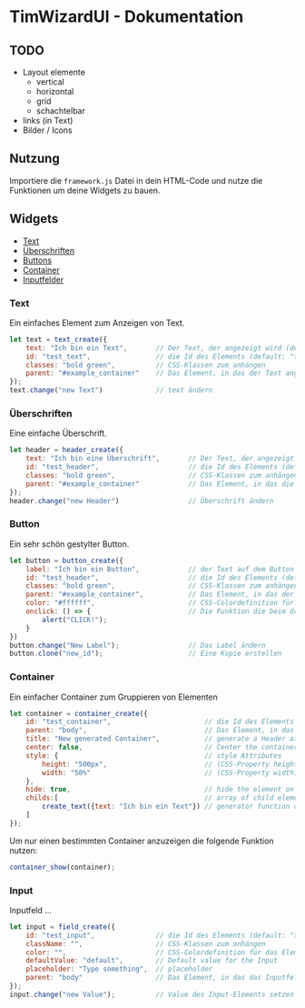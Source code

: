 # TimWizardUI - Dokumentation

## TODO

- Layout elemente
  - vertical
  - horizontal
  - grid
  - schachtelbar
- links (in Text)
- Bilder / Icons


## Nutzung

Importiere die `framework.js` Datei in dein HTML-Code und nutze die Funktionen um deine Widgets zu bauen.

## Widgets

- [Text](#text)
- [Überschriften](#überschriften)
- [Buttons](#button)
- [Container](#container)
- [Inputfelder](#input)

### Text

Ein einfaches Element zum Anzeigen von Text.
```javascript
let text = text_create({
    text: "Ich bin ein Text",       // Der Text, der angezeigt wird (default: "text")
    id: "test_text",                // die Id des Elements (default: "text_[6-Bit HEX]")
    classes: "bold green",          // CSS-Klassen zum anhängen
    parent: "#example_container"    // Das Element, in das der Text angehängt werden soll (querySelector)
});
text.change("new Text")             // text ändern
```

### Überschriften

Eine einfache Überschrift.

```javascript
let header = header_create({
	text: "Ich bin eine Überschrift",       // Der Text, der angezeigt wird (default: "text")
	id: "test_header",                      // die Id des Elements (default: "text_[6-Bit HEX]")
	classes: "bold green",                  // CSS-Klassen zum anhängen
	parent: "#example_container"            // Das Element, in das die Überschrift angehängt werden soll (querySelector)
});
header.change("new Header")                 // Überschrift ändern
```

### Button

Ein sehr schön gestylter Button.

```javascript
let button = button_create({
    label: "Ich bin ein Button",            // der Text auf dem Button
	id: "test_header",                      // die Id des Elements (default: "text_[6-Bit HEX]")
	classes: "bold green",                  // CSS-Klassen zum anhängen
	parent: "#example_container",           // Das Element, in das der Button angehängt werden soll (querySelector)
    color: "#ffffff",                       // CSS-Colordefinition für das Element
    onclick: () => {                        // Die Funktion die beim drücken des Buttons aufgerufen wird.
		alert("CLICK!");
    }
})
button.change("New Label");                 // Das Label ändern
button.clone("new_id");                     // Eine Kopie erstellen
```

### Container

Ein einfacher Container zum Gruppieren von Elementen

```javascript
let container = container_create({
	id: "test_container",                       // die Id des Elements (default: "text_[6-Bit HEX]")
	parent: "body",                             // Das Element, in das der Container angehängt werden soll (querySelector)
	title: "New generated Container",           // generate a Header at the top of the Container if provided
	center: false,                              // Center the container vertically
	style: {                                    // style Attributes
		height: "500px",                        // (CSS-Property height)
		width: "50%"                            // (CSS-Property width)
	},
	hide: true,                                 // hide the element on create
	childs:[                                    // array of child elements from top to bottom
		create_text({text: "Ich bin ein Text"}) // generator function of child element
	]
});
```

Um nur einen bestimmten Container anzuzeigen die folgende Funktion nutzen:
```javascript
container_show(container);
```

### Input

Inputfeld ...

```javascript
let input = field_create({
    id: "test_input",               // die Id des Elements (default: "text_[6-Bit HEX]")
    className: "",                  // CSS-Klassen zum anhängen
    color: "",                      // CSS-Colordefinition für das Element
    defaultValue: "default",        // Default value for the Input
    placeholder: "Type something",  // placeholder
    parent: "body"                  // Das Element, in das das Inputfeld angehängt werden soll (querySelector)
});
input.change("new Value");          // Value des Input-Elements setzen
```